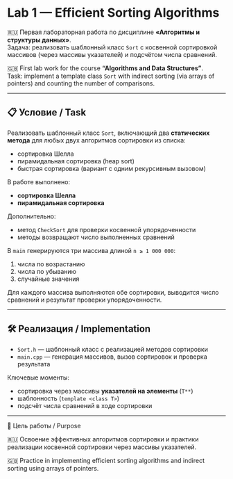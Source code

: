 # Lab 1 — Efficient Sorting Algorithms

🇷🇺 Первая лабораторная работа по дисциплине **«Алгоритмы и структуры данных»**.  
Задача: реализовать шаблонный класс `Sort` с косвенной сортировкой массивов (через массивы указателей) и подсчётом числа сравнений.  

🇬🇧 First lab work for the course **“Algorithms and Data Structures”**.  
Task: implement a template class `Sort` with indirect sorting (via arrays of pointers) and counting the number of comparisons.  

---

## 📋 Условие / Task

Реализовать шаблонный класс `Sort`, включающий два **статических метода** для любых двух алгоритмов сортировки из списка:  
- сортировка Шелла  
- пирамидальная сортировка (heap sort)  
- быстрая сортировка (вариант с одним рекурсивным вызовом)  

В работе выполнено:  
- **сортировка Шелла**  
- **пирамидальная сортировка**  

Дополнительно:  
- метод `CheckSort` для проверки косвенной упорядоченности  
- методы возвращают число выполненных сравнений  

В `main` генерируются три массива длиной `n ≥ 1 000 000`:  
1. числа по возрастанию  
2. числа по убыванию  
3. случайные значения  

Для каждого массива выполняются обе сортировки, выводится число сравнений и результат проверки упорядоченности.

---

## 🛠 Реализация / Implementation

- `Sort.h` — шаблонный класс с реализацией методов сортировки  
- `main.cpp` — генерация массивов, вызов сортировок и проверка результата  

Ключевые моменты:  
- сортировка через массивы **указателей на элементы** (`T**`)  
- шаблонность (`template <class T>`)  
- подсчёт числа сравнений в ходе сортировки  

---

🎯 Цель работы / Purpose

🇷🇺 Освоение эффективных алгоритмов сортировки и практики реализации косвенной сортировки через массивы указателей.

🇬🇧 Practice in implementing efficient sorting algorithms and indirect sorting using arrays of pointers.
